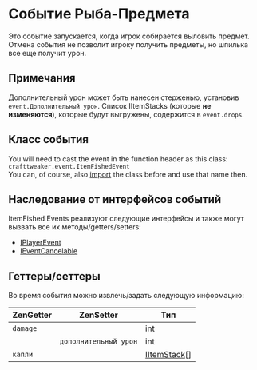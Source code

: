 # Событие Рыба-Предмета

Это событие запускается, когда игрок собирается выловить предмет. Отмена события не позволит игроку получить предметы, но шпилька все еще получит урон.

## Примечания

Дополнительный урон может быть нанесен стерженью, установив `event.Дополнительный урон`. Список IItemStacks (которые **не изменяются**), которые будут выгружены, содержится в `event.drops`.

## Класс события
You will need to cast the event in the function header as this class:  
`crafttweaker.event.ItemFishedEvent`  
You can, of course, also [import](/AdvancedFunctions/Import/) the class before and use that name then.

## Наследование от интерфейсов событий
ItemFished Events реализуют следующие интерфейсы и также могут вызвать все их методы/getters/setters:

- [IPlayerEvent](/Vanilla/Events/Events/IPlayerEvent/)
- [IEventCancelable](/Vanilla/Events/Events/IEventCancelable/)


## Геттеры/сеттеры
Во время события можно извлечь/задать следующую информацию:

| ZenGetter | ZenSetter             | Тип                                        |
| --------- | --------------------- | ------------------------------------------ |
| `damage`  |                       | int                                        |
|           | `дополнительный урон` | int                                        |
| `капли`   |                       | [IItemStack](/Vanilla/Items/IItemStack/)[] |
